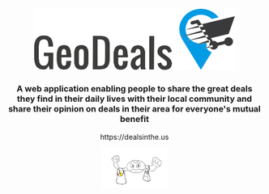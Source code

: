 <p align="center">
	<img src="https://github.com/AJD-/GeoDeals/blob/master/img/geodeals9.png" width="400">
</p>
<h3 align="center">A web application enabling people to share the great deals they find in their daily lives with their local community and share their opinion on deals in their area for everyone's mutual benefit</h3>
<p href="https://dealsinthe.us" align="center">https://dealsinthe.us</p>
<p align="center">
	<img src="https://github.com/AJD-/GeoDeals/blob/master/img/geodude_transparent.png" width="130">
</p>
